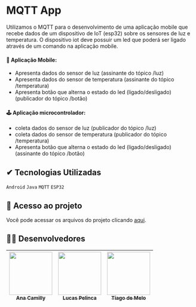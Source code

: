 # MQTT App
Utilizamos o MQTT para o desenvolvimento de uma aplicação mobile que recebe dados de um dispositivo de IoT (esp32) sobre os sensores de luz e temperatura. O dispositivo iot deve possuir um led que poderá ser ligado através de um comando na aplicação mobile.

#### 📱 Aplicação Mobile: 

- Apresenta dados do sensor de luz (assinante do tópico /luz)
- Apresenta dados do sensor de temperatura (assinante do tópico /temperatura)
- Apresenta botão que alterna o estado do led (ligado/desligado) (publicador do tópico /botão)

#### 🕹 Aplicação microcontrolador: 

- coleta dados do sensor de luz (publicador do tópico /luz)
- coleta dados do sensor de temperatura (publicador do tópico /temperatura)
- Apresenta botão que alterna o estado do led (ligado/desligado) (assinante do tópico /botão)

## ✔ Tecnologias Utilizadas
``Android`` ``Java`` ``MQTT`` ``ESP32``

## 📁 Acesso ao projeto
Você pode acessar os arquivos do projeto clicando [aqui](https://github.com/anacamilly/MQTT_App).


## 👩‍💻 Desenvolvedores
| [<img src="https://avatars.githubusercontent.com/u/90116902?v=4" width=115><br><sub>Ana Camilly</sub>](https://github.com/anacamilly) |  [<img src="https://avatars.githubusercontent.com/u/93331493?v=4" width=115><br><sub>Lucas Pelinca</sub>](https://github.com/lucasbpc2002) |  [<img src="https://avatars.githubusercontent.com/u/103040741?v=4" width=115><br><sub>Tiago de Melo</sub>](https://github.com/tiago1811) |
| :---: | :---: | :---: |
